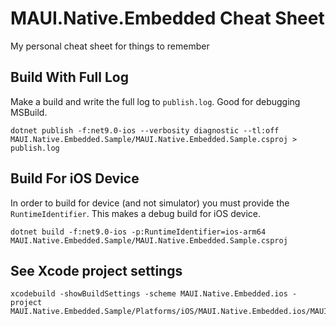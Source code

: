 # MAUI.Native.Embedded Cheat Sheet
My personal cheat sheet for things to remember

## Build With Full Log
Make a build and write the full log to `publish.log`. Good for debugging MSBuild.
```
dotnet publish -f:net9.0-ios --verbosity diagnostic --tl:off MAUI.Native.Embedded.Sample/MAUI.Native.Embedded.Sample.csproj > publish.log
```

## Build For iOS Device
In order to build for device (and not simulator) you must provide the `RuntimeIdentifier`.
This makes a debug build for iOS device.
```
dotnet build -f:net9.0-ios -p:RuntimeIdentifier=ios-arm64 MAUI.Native.Embedded.Sample/MAUI.Native.Embedded.Sample.csproj
```

## See Xcode project settings
```
xcodebuild -showBuildSettings -scheme MAUI.Native.Embedded.ios -project MAUI.Native.Embedded.Sample/Platforms/iOS/MAUI.Native.Embedded.ios/MAUI.Native.Embedded.ios.xcodeproj
```
